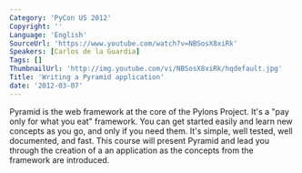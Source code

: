 ```yaml
---
Category: 'PyCon US 2012'
Copyright: ''
Language: 'English'
SourceUrl: 'https://www.youtube.com/watch?v=NBSosX8xiRk'
Speakers: [Carlos de la Guardia]
Tags: []
ThumbnailUrl: 'http://img.youtube.com/vi/NBSosX8xiRk/hqdefault.jpg'
Title: 'Writing a Pyramid application'
date: '2012-03-07'
---
```

Pyramid is the web framework at the core of the Pylons Project. It's a "pay
only for what you eat" framework. You can get started easily and learn new
concepts as you go, and only if you need them. It's simple, well tested, well
documented, and fast. This course will present Pyramid and lead you through
the creation of a an application as the concepts from the framework are
introduced.

